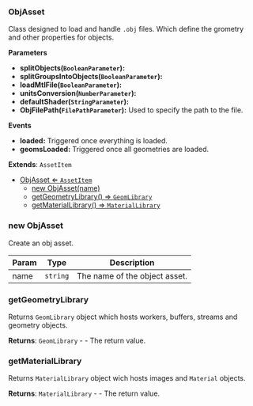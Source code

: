 <a name="ObjAsset"></a>

### ObjAsset 
Class designed to load and handle `.obj` files.
Which define the grometry and other properties for objects.

**Parameters**
* **splitObjects(`BooleanParameter`):**
* **splitGroupsIntoObjects(`BooleanParameter`):**
* **loadMtlFile(`BooleanParameter`):**
* **unitsConversion(`NumberParameter`):**
* **defaultShader(`StringParameter`):**
* **ObjFilePath(`FilePathParameter`):** Used to specify the path to the file.

**Events**
* **loaded:** Triggered once everything is loaded.
* **geomsLoaded:** Triggered once all geometries are loaded.


**Extends**: <code>AssetItem</code>  

* [ObjAsset ⇐ <code>AssetItem</code>](#ObjAsset)
    * [new ObjAsset(name)](#new-ObjAsset)
    * [getGeometryLibrary() ⇒ <code>GeomLibrary</code>](#getGeometryLibrary)
    * [getMaterialLibrary() ⇒ <code>MaterialLibrary</code>](#getMaterialLibrary)

<a name="new_ObjAsset_new"></a>

### new ObjAsset
Create an obj asset.


| Param | Type | Description |
| --- | --- | --- |
| name | <code>string</code> | The name of the object asset. |

<a name="ObjAsset+getGeometryLibrary"></a>

### getGeometryLibrary
Returns `GeomLibrary` object which hosts workers, buffers, streams and geometry objects.


**Returns**: <code>GeomLibrary</code> - - The return value.  
<a name="ObjAsset+getMaterialLibrary"></a>

### getMaterialLibrary
Returns `MaterialLibrary` object wich hosts images and `Material` objects.


**Returns**: <code>MaterialLibrary</code> - - The return value.  
